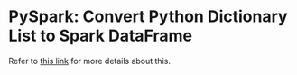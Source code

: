 # PySpark: Convert Python Dictionary List to Spark DataFrame
Refer to [this link](https://kontext.tech/column/spark/372/pyspark-convert-python-dictionary-list-to-spark-dataframe) for more details about this. 